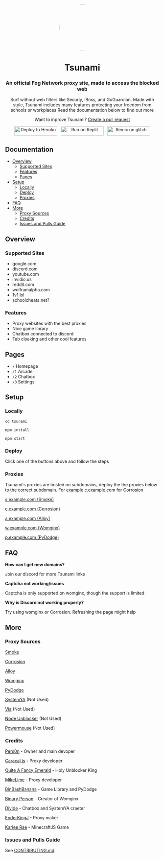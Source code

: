 <div align="center">

<kbd>
<img style="border-radius:50%" height="150px" src="https://avatars.githubusercontent.com/u/87547936?s=200&v=4">
</kbd>

<h1>Tsunami</h1>

<h3>An official Fog Network proxy site, made to access the blocked web</h3>

<p>Surf without web filters like Securly, iBoss, and GoGuardian.
Made with style, Tsunami includes many features protecting your freedom from schools or workplaces
Read the documentation below to find out more</p>

<p>Want to inprove Tsunami? <a href="https://github.com/FogNetwork/Tsunami/compare">Create a pull request</a></p>
  
<a href="https://heroku.com/deploy?template=https://github.com/FogNetwork/Tsunami" title="Deploy to Heroku"><img alt="Deploy to Heroku" src="https://github.com/FogNetwork/Tsunami/raw/main/deploy/heroku.svg" width="140" height="30"><img></a>
&nbsp;
<a href="https://repl.it/github/FogNetwork/Tsunami" title="Run on Replit"><img alt="Run on Replit" src="https://github.com/FogNetwork/Tsunami/raw/main/deploy/replit.svg" width="140" height="30"><img></a>
&nbsp;
<a href="https://glitch.com/edit/#!/import/github/FogNetwork/Tsunami" title="Remix on Glitch"><img alt="Remix on glitch" src="https://github.com/FogNetwork/Tsunami/raw/main/deploy/glitch.svg" width="140" height="30"><img></a>
</div>

## Documentation

- [Overview](#overview)
  - [Supported Sites](#supported-sites)
  - [Features](#features)
  - [Pages](#pages)
- [Setup](#setup)
  - [Locally](#locally)
  - [Deploy](#deploy)
  - [Proxies](#proxies)
- [FAQ](#faq)
- [More](#more)
  - [Proxy Sources](#proxy-sources)
  - [Credits](#credits)
  - [Issues and Pulls Guide](#issues-and-pulls-guide)

## Overview

### Supported Sites

- google.com
- discord.com
- youtube.com
- invidio.us
- reddit.com
- wolframalpha.com
- 1v1.lol
- schoolcheats.net?

### Features

- Proxy websites with the best proxies
- Nice game library
- Chatbox connected to discord
- Tab cloaking and other cool features

## Pages

- `/` Homepage
- `/1` Arcade
- `/2` Chatbox
- `/3` Settings

## Setup

### Locally

```
cd tsunami
```

```
npm install
```

```
npm start
```

### Deploy

Click one of the buttons above and follow the steps

### Proxies

Tsunami's proxies are hosted on subdomains, deploy the the proxies below to the correct subdomain. For example c.example.com for Corrosion

[s.example.com (Smoke)](https://github.com/FogNetwork/Smoke)

[c.example.com (Corrosion)](https://github.com/titaniumnetwork-dev/Corrosion)

[a.example.com (Alloy)](https://github.com/titaniumnetwork-dev/alloy)

[w.example.com (Womginx)](https://github.com/binary-person/womginx)

[p.example.com (PyDodge)](https://github.com/BinBashBanana/PyDodge)

## FAQ

**How can I get new domains?**

Join our discord for more Tsunami links

**Captcha not working/issues**

Captcha is only supported on womginx, though the support is limited

**Why is Discord not working properly?**

Try using womginx or Corrosion. Refreshing the page might help

## More

### Proxy Sources

[Smoke](https://github.com/FogNetwork/Smoke)

[Corrosion](https://github.com/titaniumnetwork-dev/Corrosion)

[Alloy](https://github.com/titaniumnetwork-dev/alloy)

[Womginx](https://github.com/binary-person/womginx)

[PyDodge](https://github.com/BinBashBanana/PyDodge)

[SystemYA](https://github.com/sysce/proxy) (Not Used)

[Via](https://github.com/hypothesis/via) (Not Used)

[Node Unblocker](https://github.com/nfriedly/node-unblocker) (Not Used)

[Powermouse](https://github.com/titaniumnetwork-dev/powermouse) (Not Used)

### Credits

[Pers0n](https://github.com/th3pers0n) - Owner and main devoper

[Caracal.js](https://github.com/caracal-js) - Proxy developer

[Quite A Fancy Emerald](https://github.com/QuiteAFancyEmerald) - Holy Unblocker King

[MikeLime](https://github.com/MikeLime-dev) - Proxy developer

[BinBashBanana](https://github.com/BinBashBanana) - Game Library and PyDodge 

[Binary Person](https://github.com/binary-person) - Creator of Womginx

[Divide](https://github.com/vibedivide) - Chatbox and SystemYA craeter

[EnderKingJ](https://github.com/EnderKingJ) - Proxy maker

[Karlee Rae](https://github.com/KarleeRae) - MinecraftJS Game

### Issues and Pulls Guide

See [CONTRIBUTING.md](https://github.com/FogNetwork/Tsunami/blob/main/CONTRIBUTING.md)
